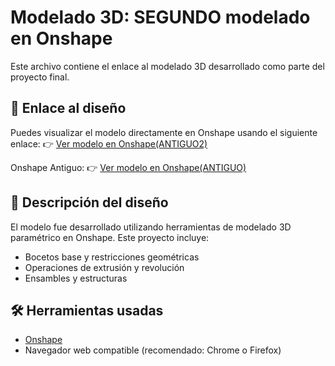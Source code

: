 # Modelado 3D: SEGUNDO modelado en Onshape

Este archivo contiene el enlace al modelado 3D desarrollado como parte del proyecto final.

## 🔗 Enlace al diseño

Puedes visualizar el modelo directamente en Onshape usando el siguiente enlace:
👉 [Ver modelo en Onshape(ANTIGUO2)](https://cad.onshape.com/documents/62a71347bcf43b206f2fa3ce/w/6952c6cc66f60fffa0542bf9/e/4242771c9497698b770d1021?renderMode=0&uiState=6846796fad6c5357d42d262d)

Onshape Antiguo:
👉 [Ver modelo en Onshape(ANTIGUO)](https://cad.onshape.com/documents/bbaca80455041ad670f176f2/w/d1e89e72632743b5f5e71d92/e/5f38c18834b9a403c60b2e81?renderMode=0&uiState=68387a19b1fe9f013e98b3a6)

## 📌 Descripción del diseño

El modelo fue desarrollado utilizando herramientas de modelado 3D paramétrico en Onshape. Este proyecto incluye:

- Bocetos base y restricciones geométricas
- Operaciones de extrusión y revolución
- Ensambles y estructuras

## 🛠️ Herramientas usadas

- [Onshape](https://www.onshape.com/)
- Navegador web compatible (recomendado: Chrome o Firefox)




